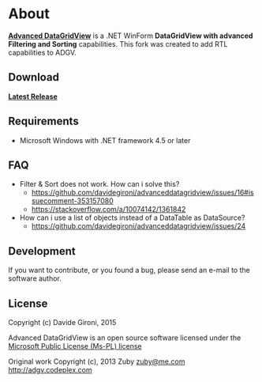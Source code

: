 About
===

**[Advanced DataGridView](https://github.com/davidegironi/advanceddatagridview)** is a .NET WinForm **DataGridView with advanced Filtering and Sorting** capabilities. 
This fork was created to add RTL capabilities to ADGV.


## Download

**[Latest Release](../../releases/latest)**

## Requirements

* Microsoft Windows with .NET framework 4.5 or later

## FAQ

* Filter & Sort does not work. How can i solve this?
  * https://github.com/davidegironi/advanceddatagridview/issues/16#issuecomment-353157080
  * https://stackoverflow.com/a/10074142/1361842
* How can i use a list of objects instead of a DataTable as DataSource?
  * https://github.com/davidegironi/advanceddatagridview/issues/24

## Development

If you want to contribute, or you found a bug, please send an e-mail to the software author.

## License

Copyright (c) Davide Gironi, 2015

Advanced DataGridView is an open source software licensed under the [Microsoft Public License (Ms-PL) license](http://opensource.org/licenses/MS-PL)

Original work Copyright (c), 2013 Zuby <zuby@me.com> http://adgv.codeplex.com
